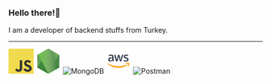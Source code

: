 ### Hello there!👋

I am a developer of backend stuffs from Turkey.

---
<p>
  <img src="https://raw.githubusercontent.com/github/explore/80688e429a7d4ef2fca1e82350fe8e3517d3494d/topics/javascript/javascript.png" alt="JavaScript" width="50px" />
  <img src="https://raw.githubusercontent.com/github/explore/80688e429a7d4ef2fca1e82350fe8e3517d3494d/topics/nodejs/nodejs.png" alt="Node.js" width="50px" />
  <img src="https://avatars.githubusercontent.com/u/45798453?s=280&v=4" alt="MongoDB" width="50px" />
  <img src="https://raw.githubusercontent.com/github/explore/fbceb94436312b6dacde68d122a5b9c7d11f9524/topics/aws/aws.png" alt="AWS" width="50px" />
  <img src="https://gb-j.com/wp-content/uploads/2018/09/logo-glyph.png" alt="Postman" width="50px" />
</p>
